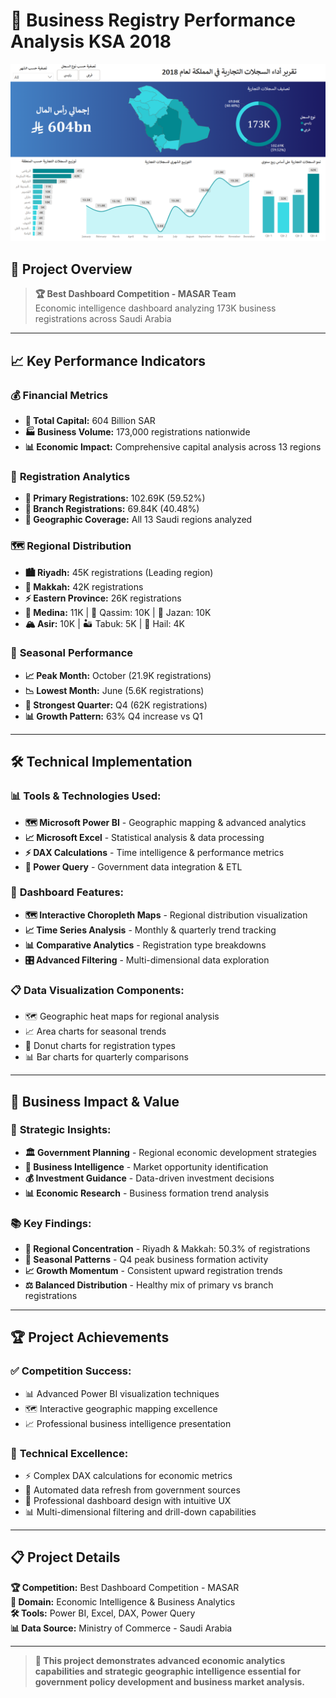 # 🏢 Business Registry Performance Analysis KSA 2018

![Business Registry Performance Analysis](business-registry-dashboard.png)

## 🎯 **Project Overview**

> **🏆 Best Dashboard Competition - MASAR Team**  
> Economic intelligence dashboard analyzing 173K business registrations across Saudi Arabia

---

## 📈 **Key Performance Indicators**

### 💰 **Financial Metrics**
- **💎 Total Capital:** 604 Billion SAR
- **🏭 Business Volume:** 173,000 registrations nationwide
- **📊 Economic Impact:** Comprehensive capital analysis across 13 regions

### 🏢 **Registration Analytics**
- **🔸 Primary Registrations:** 102.69K (59.52%)
- **🔹 Branch Registrations:** 69.84K (40.48%)
- **📍 Geographic Coverage:** All 13 Saudi regions analyzed

### 🗺️ **Regional Distribution**
- **🏙️ Riyadh:** 45K registrations (Leading region)
- **🕋 Makkah:** 42K registrations  
- **⚡ Eastern Province:** 26K registrations
- **🌸 Medina:** 11K | 🌾 Qassim: 10K | 🌊 Jazan: 10K
- **🏔️ Asir:** 10K | 🏜️ Tabuk: 5K | 🌺 Hail: 4K

### 📅 **Seasonal Performance**
- **📈 Peak Month:** October (21.9K registrations)
- **📉 Lowest Month:** June (5.6K registrations)
- **🚀 Strongest Quarter:** Q4 (62K registrations)
- **📊 Growth Pattern:** 63% Q4 increase vs Q1

---

## 🛠️ **Technical Implementation**

### 📊 **Tools & Technologies Used:**
- **🗺️ Microsoft Power BI** - Geographic mapping & advanced analytics
- **📈 Microsoft Excel** - Statistical analysis & data processing
- **⚡ DAX Calculations** - Time intelligence & performance metrics
- **🔄 Power Query** - Government data integration & ETL

### 🎨 **Dashboard Features:**
- **🗺️ Interactive Choropleth Maps** - Regional distribution visualization
- **📈 Time Series Analysis** - Monthly & quarterly trend tracking
- **📊 Comparative Analytics** - Registration type breakdowns
- **🎛️ Advanced Filtering** - Multi-dimensional data exploration

### 📋 **Data Visualization Components:**
- 🗺️ Geographic heat maps for regional analysis
- 📈 Area charts for seasonal trends
- 🍩 Donut charts for registration types
- 📊 Bar charts for quarterly comparisons

---

## 💼 **Business Impact & Value**

### 🎯 **Strategic Insights:**
- **🏛️ Government Planning** - Regional economic development strategies
- **💼 Business Intelligence** - Market opportunity identification
- **💰 Investment Guidance** - Data-driven investment decisions
- **📊 Economic Research** - Business formation trend analysis

### 📚 **Key Findings:**
- **🎯 Regional Concentration** - Riyadh & Makkah: 50.3% of registrations
- **📅 Seasonal Patterns** - Q4 peak business formation activity
- **📈 Growth Momentum** - Consistent upward registration trends
- **⚖️ Balanced Distribution** - Healthy mix of primary vs branch registrations

---

## 🏆 **Project Achievements**

### ✅ **Competition Success:**
- 📊 Advanced Power BI visualization techniques
- 🗺️ Interactive geographic mapping excellence
- 📈 Professional business intelligence presentation

### 🚀 **Technical Excellence:**
- ⚡ Complex DAX calculations for economic metrics
- 🔄 Automated data refresh from government sources
- 🎨 Professional dashboard design with intuitive UX
- 📊 Multi-dimensional filtering and drill-down capabilities

---

## 📋 **Project Details**

**🏆 Competition:** Best Dashboard Competition - MASAR  
**🏢 Domain:** Economic Intelligence & Business Analytics  
**🛠️ Tools:** Power BI, Excel, DAX, Power Query  
**📊 Data Source:** Ministry of Commerce - Saudi Arabia  

---

> **🚀 This project demonstrates advanced economic analytics capabilities and strategic geographic intelligence essential for government policy development and business market analysis.**
